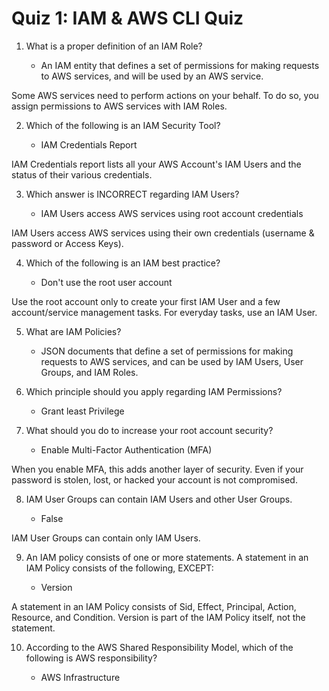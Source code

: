 # Quiz 1: IAM & AWS CLI Quiz

1. What is a proper definition of an IAM Role?

   - An IAM entity that defines a set of permissions for making requests to AWS services, and will be used by an AWS service.

Some AWS services need to perform actions on your behalf. To do so, you assign permissions to AWS services with IAM Roles.

2. Which of the following is an IAM Security Tool?

   - IAM Credentials Report

IAM Credentials report lists all your AWS Account's IAM Users and the status of their various credentials.

3. Which answer is INCORRECT regarding IAM Users?

   - IAM Users access AWS services using root account credentials

IAM Users access AWS services using their own credentials (username & password or Access Keys).

4. Which of the following is an IAM best practice?

   - Don't use the root user account

Use the root account only to create your first IAM User and a few account/service management tasks. For everyday tasks, use an IAM User.

5. What are IAM Policies?

   - JSON documents that define a set of permissions for making requests to AWS services, and can be used by IAM Users, User Groups, and IAM Roles.

6. Which principle should you apply regarding IAM Permissions?

   - Grant least Privilege

7. What should you do to increase your root account security?

   - Enable Multi-Factor Authentication (MFA)

When you enable MFA, this adds another layer of security. Even if your password is stolen, lost, or hacked your account is not compromised.

8. IAM User Groups can contain IAM Users and other User Groups.

   - False

IAM User Groups can contain only IAM Users.

9. An IAM policy consists of one or more statements. A statement in an IAM Policy consists of the following, EXCEPT:

   - Version

A statement in an IAM Policy consists of Sid, Effect, Principal, Action, Resource, and Condition. Version is part of the IAM Policy itself, not the statement.

10. According to the AWS Shared Responsibility Model, which of the following is AWS responsibility?

    - AWS Infrastructure
